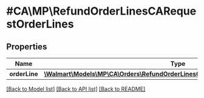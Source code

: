 # #CA\MP\RefundOrderLinesCARequestOrderLines

## Properties

Name | Type | Description | Notes
------------ | ------------- | ------------- | -------------
**orderLine** | [**\Walmart\Models\MP\CA\Orders\RefundOrderLinesCARequestOrderLinesOrderLineInner[]**](RefundOrderLinesCARequestOrderLinesOrderLineInner.md) |  |


[[Back to Model list]](../) [[Back to API list]](../../Api/CA/MP) [[Back to README]](../../README.md)
